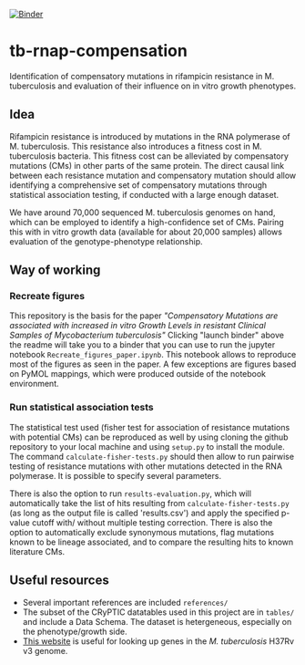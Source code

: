 [![Binder](https://mybinder.org/badge_logo.svg)](https://mybinder.org/v2/gh/fowler-lab/tb-rnap-compensation.git/HEAD)
# tb-rnap-compensation
Identification of compensatory mutations in rifampicin resistance in M. tuberculosis and evaluation of their influence on in vitro growth phenotypes.

## Idea

Rifampicin resistance is introduced by mutations in the RNA polymerase of M. tuberculosis. This resistance also introduces a fitness cost in M. tuberculosis bacteria. This fitness cost can be alleviated by compensatory mutations (CMs) in other parts of the same protein. 
The direct causal link between each resistance mutation and compensatory mutation should allow identifying a comprehensive set of compensatory mutations through statistical association testing, if conducted with a large enough dataset.

We have around 70,000 sequenced M. tuberculosis genomes on hand, which can be employed to identify a high-confidence set of CMs. Pairing this with in vitro growth data (available for about 20,000 samples) allows evaluation of the genotype-phenotype relationship. 

## Way of working

### Recreate figures

This repository is the basis for the paper *"Compensatory Mutations are associated with increased in vitro Growth Levels in resistant Clinical Samples of Mycobacterium tuberculosis"* Clicking "launch binder" above the readme will take you to a binder that you can use to run the jupyter notebook `Recreate_figures_paper.ipynb`. This notebook allows to reproduce most of the figures as seen in the paper. A few exceptions are figures based on PyMOL mappings, which were produced outside of the notebook environment.

### Run statistical association tests

The statistical test used (fisher test for association of resistance mutations with potential CMs) can be reproduced as well by using cloning the github repository to your local machine and using `setup.py` to install the module. The command `calculate-fisher-tests.py` should then allow to run pairwise testing of resistance mutations with other mutations detected in the RNA polymerase. It is possible to specify several parameters.

There is also the option to run `results-evaluation.py`, which will automatically take the list of hits resulting from `calculate-fisher-tests.py` (as long as the output file is called 'results.csv') and apply the specified p-value cutoff with/ without multiple testing correction. There is also the option to automatically exclude synonymous mutations, flag mutations known to be lineage associated, and to compare the resulting hits to known literature CMs.

## Useful resources

* Several important references are included `references/`
* The subset of the CRyPTIC datatables used in this project are in `tables/` and include a Data Schema. The dataset is hetergeneous, especially on the phenotype/growth side.
* [This website](https://mycobrowser.epfl.ch/) is useful for looking up genes in the *M. tuberculosis* H37Rv v3 genome.
